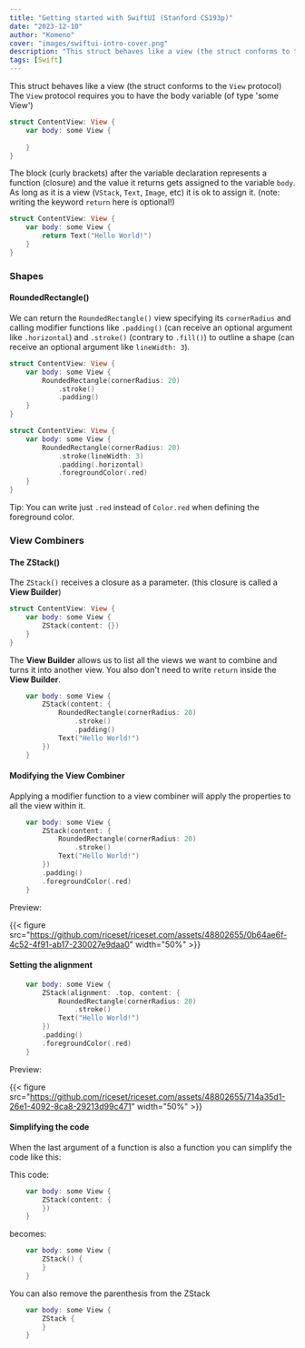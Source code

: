 ```yaml
---
title: "Getting started with SwiftUI (Stanford CS193p)"
date: "2023-12-10"
author: "Komeno"
cover: "images/swiftui-intro-cover.png"
description: "This struct behaves like a view (the struct conforms to the View protocol) The View protocol requires you to have the body variable (of type some View)"
tags: [Swift]
---
```


This struct behaves like a view (the struct conforms to the `View` protocol)
The `View` protocol requires you to have the body variable (of type 'some View')

```swift
struct ContentView: View {
	var body: some View {
	
	}
}
```

The block (curly brackets) after the variable declaration represents a function (closure) and the value it returns gets assigned to the variable `body`. As long as it is a view (`VStack`, `Text`, `Image`, etc) it is ok to assign it. (note: writing the keyword `return` here is optional!)

```swift
struct ContentView: View {
	var body: some View {
		return Text("Hello World!")
	}
}
```

### Shapes
#### RoundedRectangle()

We can return the `RoundedRectangle()` view specifying its `cornerRadius` and calling modifier functions like `.padding()` (can receive an optional argument like `.horizontal`) and `.stroke()` (contrary to `.fill()`) to outline a shape (can receive an optional argument like `lineWidth: 3`).


```swift
struct ContentView: View {
	var body: some View {
		RoundedRectangle(cornerRadius: 20)
			.stroke()
			.padding()
	}
}
```

```swift
struct ContentView: View {
	var body: some View {
		RoundedRectangle(cornerRadius: 20)
			.stroke(lineWidth: 3)
			.padding(.horizontal)
			.foregroundColor(.red)
	}
}
```

Tip: You can write just `.red` instead of `Color.red` when defining the foreground color.

### View Combiners
#### The ZStack()

The `ZStack()` receives a closure as a parameter. (this closure is called a **View Builder**)

```swift
struct ContentView: View {
	var body: some View {
		ZStack(content: {})
	}
}
```

The **View Builder** allows us to list all the views we want to combine and turns it into another view. You also don't need to write `return` inside the **View Builder**.

```swift
    var body: some View {
        ZStack(content: {
            RoundedRectangle(cornerRadius: 20)
                .stroke()
                .padding()
            Text("Hello World!")
        })
    }
```

#### Modifying the View Combiner

Applying a modifier function to a view combiner will apply the properties to all the view within it.

```swift
    var body: some View {
        ZStack(content: {
            RoundedRectangle(cornerRadius: 20)
                .stroke()
            Text("Hello World!")
        })
        .padding()
        .foregroundColor(.red)
    }
```

Preview:

{{< figure src="https://github.com/riceset/riceset.com/assets/48802655/0b64ae6f-4c52-4f91-ab17-230027e9daa0" width="50%" >}}

#### Setting the alignment

```swift
    var body: some View {
        ZStack(alignment: .top, content: {
            RoundedRectangle(cornerRadius: 20)
                .stroke()
            Text("Hello World!")
        })
        .padding()
        .foregroundColor(.red)
    }
```

Preview:


{{< figure src="https://github.com/riceset/riceset.com/assets/48802655/714a35d1-26e1-4092-8ca8-29213d99c471" width="50%" >}}

#### Simplifying the code

When the last argument of a function is also a function you can simplify the code like this:

This code:

```swift
    var body: some View {
        ZStack(content: {
        })
    }
```

becomes:

```swift
    var body: some View {
        ZStack() {
        }
    }
```

You can also remove the parenthesis from the ZStack

```swift
    var body: some View {
        ZStack {
        }
    }
```
